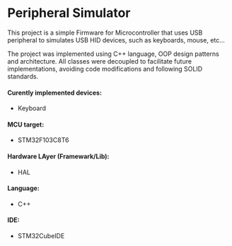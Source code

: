 # Peripheral Simulator

This project is a simple Firmware for Microcontroller that uses USB peripheral to simulates USB HID devices, such as keyboards, mouse, etc...  

The project was implemented using C++ language, OOP design patterns and architecture. All classes were decoupled to facilitate future implementations, avoiding code modifications and following SOLID standards.

#### Curently implemented devices:
 - Keyboard

#### MCU target:
 - STM32F103C8T6

#### Hardware LAyer (Framewark/Lib):
 - HAL

#### Language:
 - C++

#### IDE:
 - STM32CubeIDE